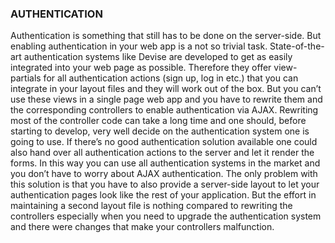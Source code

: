 ### AUTHENTICATION
Authentication is something that still has to be done on the server-side. But enabling authentication in your web app is a not so trivial task. State-of-the-art authentication systems like Devise are developed to get as easily integrated into your web page as possible. Therefore they offer view-partials for all authentication actions (sign up, log in etc.) that you can integrate in your layout files and they will work out of the box. But you can’t use these views in a single page web app and you have to rewrite them and the corresponding controllers to enable authentication via AJAX. Rewriting most of the controller code can take a long time and one should, before starting to develop, very well decide on the authentication system one is going to use. If there’s no good authentication solution available one could also hand over all authentication actions to the server and let it render the forms. In this way you can use all authentication systems in the market and you don’t have to worry about AJAX authentication. The only problem with this solution is that you have to also provide a server-side layout to let your authentication pages look like the rest of your application. But the effort in maintaining a second layout file is nothing compared to rewriting the controllers especially when you need to upgrade the authentication system and there were changes that make your controllers malfunction.